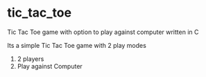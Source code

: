 # tic_tac_toe
Tic Tac Toe game with option to play against computer written in C

Its a simple Tic Tac Toe game with 2 play modes
1. 2 players
2. Play against Computer
